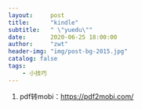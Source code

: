 ```yaml
---
layout:     post
title:      "kindle"
subtitle:   " \"yuedu\""
date:       2020-06-25 18:00:00
author:     "zwt"
header-img: "img/post-bg-2015.jpg"
catalog: false
tags:
    - 小技巧
---
```

1. pdf转mobi：https://pdf2mobi.com/